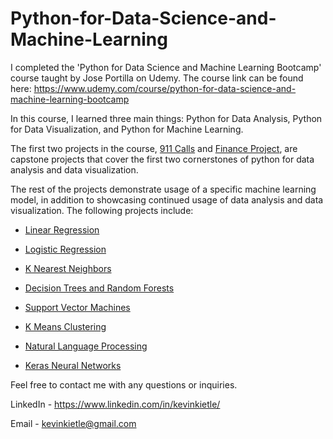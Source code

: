 # Python-for-Data-Science-and-Machine-Learning

I completed the 'Python for Data Science and Machine Learning Bootcamp' course taught by Jose Portilla on Udemy. The course link can be found here: <https://www.udemy.com/course/python-for-data-science-and-machine-learning-bootcamp>

In this course, I learned three main things: Python for Data Analysis, Python for Data Visualization, and Python for Machine Learning.

The first two projects in the course, [911 Calls](https://github.com/kevinkietle/Python-for-Data-Science-and-Machine-Learning/blob/main/911%20Calls%20Data%20Capstone%20Project.ipynb) and [Finance Project](https://github.com/kevinkietle/Python-for-Data-Science-and-Machine-Learning/blob/main/Finance%20Project.ipynb), are capstone projects that cover the first two cornerstones of python for data analysis and data visualization.

The rest of the projects demonstrate usage of a specific machine learning model, in addition to showcasing continued usage of data analysis and data visualization. The following projects include:

-   [Linear Regression](https://github.com/kevinkietle/Python-for-Data-Science-and-Machine-Learning/blob/main/Linear%20Regression%20Project.ipynb)

-   [Logistic Regression](https://github.com/kevinkietle/Python-for-Data-Science-and-Machine-Learning/blob/main/Logistic%20Regression%20Project.ipynb)

-   [K Nearest Neighbors](https://github.com/kevinkietle/Python-for-Data-Science-and-Machine-Learning/blob/main/K%20Nearest%20Neighbors%20Project.ipynb)

-   [Decision Trees and Random Forests](https://github.com/kevinkietle/Python-for-Data-Science-and-Machine-Learning/blob/main/Decision%20Trees%20and%20Random%20Forest%20Project.ipynb)

-   [Support Vector Machines](https://github.com/kevinkietle/Python-for-Data-Science-and-Machine-Learning/blob/main/Support%20Vector%20Machines%20Project.ipynb)

-   [K Means Clustering](https://github.com/kevinkietle/Python-for-Data-Science-and-Machine-Learning/blob/main/K%20Means%20Clustering%20Project.ipynb)

-   [Natural Language Processing](https://github.com/kevinkietle/Python-for-Data-Science-and-Machine-Learning/blob/main/Natural%20Language%20Processing%20Project.ipynb)

-   [Keras Neural Networks](https://github.com/kevinkietle/Python-for-Data-Science-and-Machine-Learning/blob/main/Keras-Project-Exercise.ipynb)

Feel free to contact me with any questions or inquiries.

LinkedIn - <https://www.linkedin.com/in/kevinkietle/>

Email - <kevinkietle@gmail.com>
